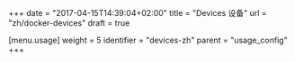 +++
date = "2017-04-15T14:39:04+02:00"
title = "Devices 设备"
url = "zh/docker-devices"
draft = true

[menu.usage]
  weight = 5
  identifier = "devices-zh"
  parent = "usage_config"
+++
